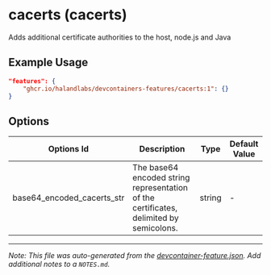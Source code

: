 
# cacerts (cacerts)

Adds additional certificate authorities to the host, node.js and Java

## Example Usage

```json
"features": {
    "ghcr.io/halandlabs/devcontainers-features/cacerts:1": {}
}
```

## Options

| Options Id | Description | Type | Default Value |
|-----|-----|-----|-----|
| base64_encoded_cacerts_str | The base64 encoded string representation of the certificates, delimited by semicolons. | string | - |



---

_Note: This file was auto-generated from the [devcontainer-feature.json](https://github.com/halandlabs/devcontainers-features/blob/main/src/cacerts/devcontainer-feature.json).  Add additional notes to a `NOTES.md`._
